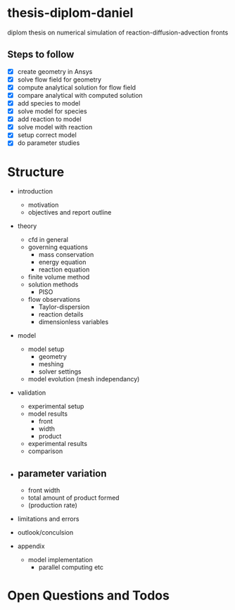 # thesis-diplom-daniel

diplom thesis on numerical simulation of reaction-diffusion-advection fronts

## Steps to follow

- [x] create geometry in Ansys
- [x] solve flow field for geometry
- [x] compute analytical solution for flow field
- [x] compare analytical with computed solution
- [x] add species to model
- [x] solve model for species
- [x] add reaction to model
- [x] solve model with reaction
- [x] setup correct model
- [x] do parameter studies

# Structure

- introduction
    - motivation
    - objectives and report outline
- theory
    - cfd in general
    - governing equations
        - mass conservation
        - energy equation
        - reaction equation
    - finite volume method
    - solution methods
        - PISO
    - flow observations
        - Taylor-dispersion
        - reaction details
        - dimensionless variables
- model
    - model setup
        - geometry
        - meshing
        - solver settings
    - model evolution (mesh independancy)
    
- validation
    - experimental setup
    - model results
        - front
        - width
        - product
    - experimental results
    - comparison
- parameter variation
    - 
    - front width
    - total amount of product formed
    - (production rate)
    
- limitations and errors
- outlook/conculsion
- appendix
    - model implementation
        - parallel computing etc

# Open Questions and Todos